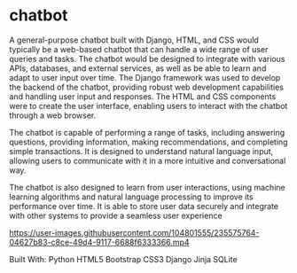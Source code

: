 # chatbot
A general-purpose chatbot built with Django, HTML, and CSS would typically be a web-based chatbot that can handle a wide range of user queries and tasks. The chatbot would be designed to integrate with various APIs, databases, and external services, as well as be able to learn and adapt to user input over time.
The Django framework was  used to develop the backend of the chatbot, providing robust web development capabilities and handling user input and responses. The HTML and CSS components were to create the user interface, enabling users to interact with the chatbot through a web browser.

The chatbot is  capable of performing a range of tasks, including answering questions, providing information, making recommendations, and completing simple transactions. It is  designed to understand natural language input, allowing users to communicate with it in a more intuitive and conversational way.

The chatbot is also  designed to learn from user interactions, using machine learning algorithms and natural language processing to improve its performance over time. It is  able to store user data securely and integrate with other systems to provide a seamless user experience

https://user-images.githubusercontent.com/104801555/235575764-04627b83-c8ce-49d4-9117-6688f6333366.mp4






Built With:
Python HTML5 Bootstrap CSS3 Django Jinja SQLite
